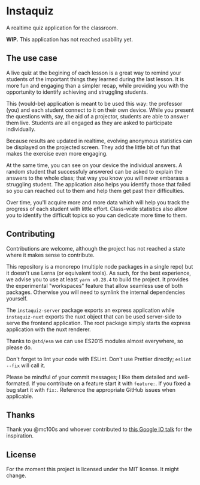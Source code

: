 # Instaquiz

A realtime quiz application for the classroom.

**WIP.** This application has not reached usability yet.

## The use case

A live quiz at the begining of each lesson is a great way to remind your students of the important things they learned during the last lesson.  It is more fun and engaging than a simpler recap, while providing you
with the opportunity to identify achieving and struggling students.

This (would-be) application is meant to be used this way: the professor (you) and each student connect to it on their own device. While you present the questions with, say, the aid of a projector, students are able to answer them live. Students are all engaged as they are asked to participate individually.

Because results are updated in realtime, evolving anonymous statistics can be displayed on the projected screen. They add the little bit of fun that makes the exercise even more engaging.

At the same time, you can see on your device the individual answers. A random student that successfuly answered can be asked to explain the answers to the whole class; that way you know you will never embarass a struggling student. The application also helps you identify those that failed so you can reached out to them and help them get past their difficulties.

Over time, you'll acquire more and more data which will help you track the progress of each student with little effort. Class-wide statistics also allow you to identify the difficult topics so you can dedicate more time to them.

## Contributing

Contributions are welcome, although the project has not reached a state where it makes sense to contribute.

This repository is a monorepo (multiple node packages in a single repo) but it doesn't use Lerna (or equivalent tools). As such, for the best experience, we advise you to use at least `yarn v0.28.4` to build the project. It provides the experimental "workspaces" feature that allow seamless use of both packages. Otherwise you will need to symlink the internal dependencies yourself.

The `instaquiz-server` package exports an express application while `instaquiz-nuxt` exports the nuxt object that can be used server-side to serve the frontend application.
The root package simply starts the express application with the nuxt renderer.

Thanks to `@std/esm` we can use ES2015 modules almost everywhere, so please do.

Don't forget to lint your code with ESLint. Don't use Prettier directly; `eslint --fix` will call it.

Please be mindful of your commit messages; I like them detailed and well-formated. If you contribute on a feature start it with `feature:`. If you fixed a bug start it with `fix:`. Reference the appropriate GitHub issues when applicable.

## Thanks

Thank you @mc100s and whoever contributed to [this Google IO talk](https://www.youtube.com/watch?v=vAgKZoGIvqs) for the inspiration.

## License

For the moment this project is licensed under the MIT license. It might change.
